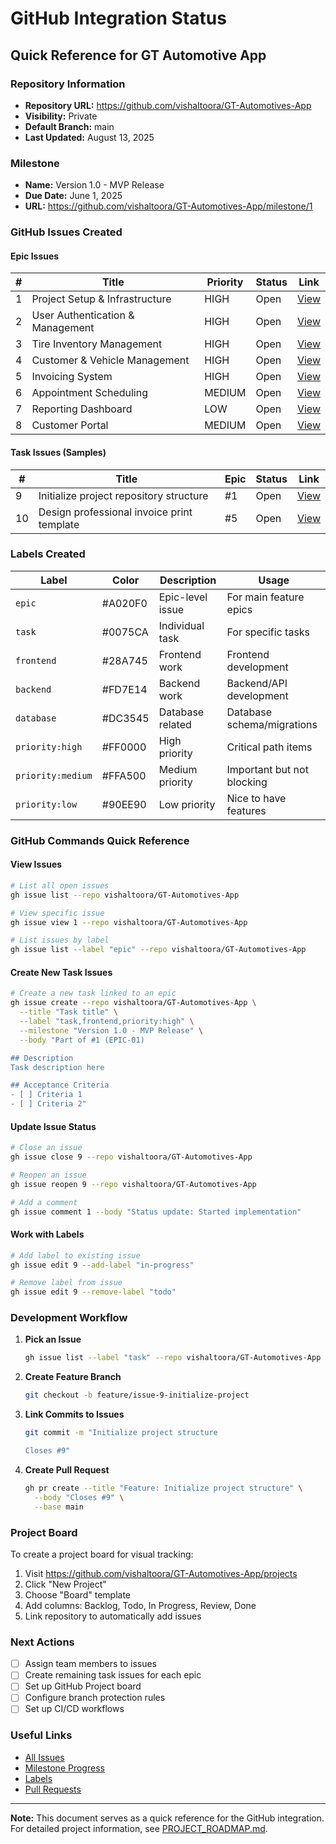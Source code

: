# GitHub Integration Status

## Quick Reference for GT Automotive App

### Repository Information
- **Repository URL:** https://github.com/vishaltoora/GT-Automotives-App
- **Visibility:** Private
- **Default Branch:** main
- **Last Updated:** August 13, 2025

### Milestone
- **Name:** Version 1.0 - MVP Release
- **Due Date:** June 1, 2025
- **URL:** https://github.com/vishaltoora/GT-Automotives-App/milestone/1

### GitHub Issues Created

#### Epic Issues
| # | Title | Priority | Status | Link |
|---|-------|----------|--------|------|
| 1 | Project Setup & Infrastructure | HIGH | Open | [View](https://github.com/vishaltoora/GT-Automotives-App/issues/1) |
| 2 | User Authentication & Management | HIGH | Open | [View](https://github.com/vishaltoora/GT-Automotives-App/issues/2) |
| 3 | Tire Inventory Management | HIGH | Open | [View](https://github.com/vishaltoora/GT-Automotives-App/issues/3) |
| 4 | Customer & Vehicle Management | HIGH | Open | [View](https://github.com/vishaltoora/GT-Automotives-App/issues/4) |
| 5 | Invoicing System | HIGH | Open | [View](https://github.com/vishaltoora/GT-Automotives-App/issues/5) |
| 6 | Appointment Scheduling | MEDIUM | Open | [View](https://github.com/vishaltoora/GT-Automotives-App/issues/6) |
| 7 | Reporting Dashboard | LOW | Open | [View](https://github.com/vishaltoora/GT-Automotives-App/issues/7) |
| 8 | Customer Portal | MEDIUM | Open | [View](https://github.com/vishaltoora/GT-Automotives-App/issues/8) |

#### Task Issues (Samples)
| # | Title | Epic | Status | Link |
|---|-------|------|--------|------|
| 9 | Initialize project repository structure | #1 | Open | [View](https://github.com/vishaltoora/GT-Automotives-App/issues/9) |
| 10 | Design professional invoice print template | #5 | Open | [View](https://github.com/vishaltoora/GT-Automotives-App/issues/10) |

### Labels Created
| Label | Color | Description | Usage |
|-------|-------|-------------|-------|
| `epic` | #A020F0 | Epic-level issue | For main feature epics |
| `task` | #0075CA | Individual task | For specific tasks |
| `frontend` | #28A745 | Frontend work | Frontend development |
| `backend` | #FD7E14 | Backend work | Backend/API development |
| `database` | #DC3545 | Database related | Database schema/migrations |
| `priority:high` | #FF0000 | High priority | Critical path items |
| `priority:medium` | #FFA500 | Medium priority | Important but not blocking |
| `priority:low` | #90EE90 | Low priority | Nice to have features |

### GitHub Commands Quick Reference

#### View Issues
```bash
# List all open issues
gh issue list --repo vishaltoora/GT-Automotives-App

# View specific issue
gh issue view 1 --repo vishaltoora/GT-Automotives-App

# List issues by label
gh issue list --label "epic" --repo vishaltoora/GT-Automotives-App
```

#### Create New Task Issues
```bash
# Create a new task linked to an epic
gh issue create --repo vishaltoora/GT-Automotives-App \
  --title "Task title" \
  --label "task,frontend,priority:high" \
  --milestone "Version 1.0 - MVP Release" \
  --body "Part of #1 (EPIC-01)

## Description
Task description here

## Acceptance Criteria
- [ ] Criteria 1
- [ ] Criteria 2"
```

#### Update Issue Status
```bash
# Close an issue
gh issue close 9 --repo vishaltoora/GT-Automotives-App

# Reopen an issue
gh issue reopen 9 --repo vishaltoora/GT-Automotives-App

# Add a comment
gh issue comment 1 --body "Status update: Started implementation"
```

#### Work with Labels
```bash
# Add label to existing issue
gh issue edit 9 --add-label "in-progress"

# Remove label from issue
gh issue edit 9 --remove-label "todo"
```

### Development Workflow

1. **Pick an Issue**
   ```bash
   gh issue list --label "task" --repo vishaltoora/GT-Automotives-App
   ```

2. **Create Feature Branch**
   ```bash
   git checkout -b feature/issue-9-initialize-project
   ```

3. **Link Commits to Issues**
   ```bash
   git commit -m "Initialize project structure

   Closes #9"
   ```

4. **Create Pull Request**
   ```bash
   gh pr create --title "Feature: Initialize project structure" \
     --body "Closes #9" \
     --base main
   ```

### Project Board

To create a project board for visual tracking:

1. Visit https://github.com/vishaltoora/GT-Automotives-App/projects
2. Click "New Project"
3. Choose "Board" template
4. Add columns: Backlog, Todo, In Progress, Review, Done
5. Link repository to automatically add issues

### Next Actions

- [ ] Assign team members to issues
- [ ] Create remaining task issues for each epic
- [ ] Set up GitHub Project board
- [ ] Configure branch protection rules
- [ ] Set up CI/CD workflows

### Useful Links

- [All Issues](https://github.com/vishaltoora/GT-Automotives-App/issues)
- [Milestone Progress](https://github.com/vishaltoora/GT-Automotives-App/milestone/1)
- [Labels](https://github.com/vishaltoora/GT-Automotives-App/labels)
- [Pull Requests](https://github.com/vishaltoora/GT-Automotives-App/pulls)

---

**Note:** This document serves as a quick reference for the GitHub integration. For detailed project information, see [PROJECT_ROADMAP.md](PROJECT_ROADMAP.md).